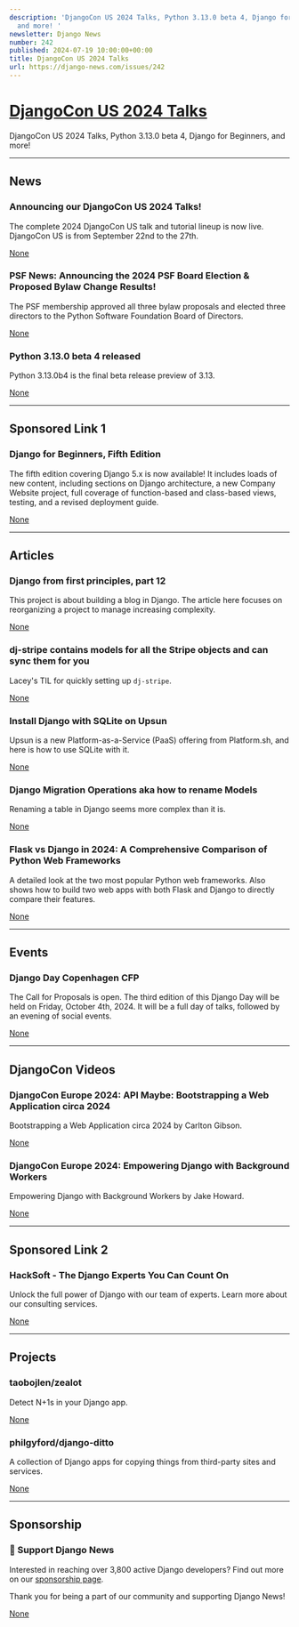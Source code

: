 ```yaml
---
description: 'DjangoCon US 2024 Talks, Python 3.13.0 beta 4, Django for Beginners,
  and more! '
newsletter: Django News
number: 242
published: 2024-07-19 10:00:00+00:00
title: DjangoCon US 2024 Talks
url: https://django-news.com/issues/242
---
```


# [DjangoCon US 2024 Talks](https://django-news.com/issues/242)

DjangoCon US 2024 Talks, Python 3.13.0 beta 4, Django for Beginners, and more! 

  ----

  ## News

  ### Announcing our DjangoCon US 2024 Talks!

  <p>The complete 2024 DjangoCon US talk and tutorial lineup is now live. DjangoCon US is from September 22nd to the 27th.</p>

  [None](None)

  ### PSF News: Announcing the 2024 PSF Board Election & Proposed Bylaw Change Results!

  <p>The PSF membership approved all three bylaw proposals and elected three directors to the Python Software Foundation Board of Directors.</p>

  [None](None)

  ### Python 3.13.0 beta 4 released

  <p>Python 3.13.0b4 is the final beta release preview of 3.13.</p>

  [None](None)

  ----

  ## Sponsored Link 1

  ### Django for Beginners, Fifth Edition

  <p>The fifth edition covering Django 5.x is now available! It includes loads of new content, including sections on Django architecture, a new Company Website project, full coverage of function-based and class-based views, testing, and a revised deployment guide.</p>

  [None](None)

  ----

  ## Articles

  ### Django from first principles, part 12

  <p>This project is about building a blog in Django. The article here focuses on reorganizing a project to manage increasing complexity.</p>

  [None](None)

  ### dj-stripe contains models for all the Stripe objects and can sync them for you

  <p>Lacey's TIL for quickly setting up <code>dj-stripe</code>.</p>

  [None](None)

  ### Install Django with SQLite on Upsun

  <p>Upsun is a new Platform-as-a-Service (PaaS) offering from Platform.sh, and here is how to use SQLite with it.</p>

  [None](None)

  ### Django Migration Operations aka how to rename Models

  <p>Renaming a table in Django seems more complex than it is.</p>

  [None](None)

  ### Flask vs Django in 2024: A Comprehensive Comparison of Python Web Frameworks

  <p>A detailed look at the two most popular Python web frameworks. Also shows how to build two web apps with both Flask and Django to directly compare their features.</p>

  [None](None)

  ----

  ## Events

  ### Django Day Copenhagen CFP

  <p>The Call for Proposals is open. The third edition of this Django Day will be held on Friday, October 4th, 2024. It will be a full day of talks, followed by an evening of social events.</p>

  [None](None)

  ----

  ## DjangoCon Videos

  ### DjangoCon Europe 2024: API Maybe: Bootstrapping a Web Application circa 2024

  <p>Bootstrapping a Web Application circa 2024 by Carlton Gibson.</p>

  [None](None)

  ### DjangoCon Europe 2024: Empowering Django with Background Workers

  <p>Empowering Django with Background Workers by Jake Howard.</p>

  [None](None)

  ----

  ## Sponsored Link 2

  ### HackSoft - The Django Experts You Can Count On

  <p>Unlock the full power of Django with our team of experts. Learn more about our consulting services.</p>

  [None](None)

  ----

  ## Projects

  ### taobojlen/zealot

  <p>Detect N+1s in your Django app.</p>

  [None](None)

  ### philgyford/django-ditto

  <p>A collection of Django apps for copying things from third-party sites and services.</p>

  [None](None)

  ----

  ## Sponsorship

  ### 🌟 Support Django News

  <p>Interested in reaching over 3,800 active Django developers? Find out more on our <a href="https://cur.at/7j39JfA">sponsorship page</a>.</p>

<p>Thank you for being a part of our community and supporting Django News!</p>

  [None](None)